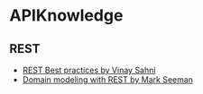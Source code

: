 # APIKnowledge

## REST
* [REST Best practices by Vinay Sahni](http://www.vinaysahni.com/best-practices-for-a-pragmatic-restful-api#useful-post-responses)
* [Domain modeling with REST by Mark Seeman](http://blog.ploeh.dk/2016/12/07/domain-modelling-with-rest/)
